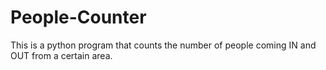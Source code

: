 # People-Counter
This is a python program that counts the number of people coming IN and OUT from a certain area. 
